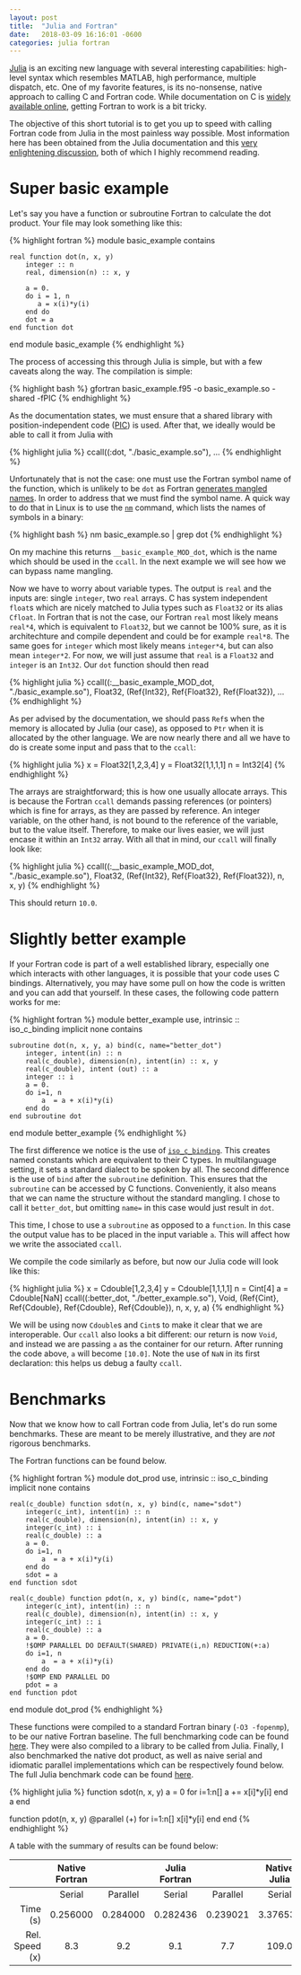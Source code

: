 ```yaml
---
layout: post
title:  "Julia and Fortran"
date:   2018-03-09 16:16:01 -0600
categories: julia fortran
---
```


[Julia](https:/julialang.org/) is an exciting new language with several interesting capabilities: high-level syntax which resembles MATLAB, high performance, multiple dispatch, etc. One of my favorite features, is its no-nonsense, native approach to calling C and Fortran code. While documentation on C is [widely available online](https://docs.julialang.org/en/stable/manual/calling-c-and-fortran-code/), getting Fortran to work is a bit tricky.

The objective of this short tutorial is to get you up to speed with calling Fortran code from Julia in the most painless way possible.
Most information here has been obtained from the Julia documentation and this [very enlightening discussion](https://groups.google.com/forum/#!topic/julia-users/Hujil3RqWQQ), both of which I highly recommend reading.

# Super basic example
Let's say you have a function or subroutine Fortran to calculate the dot product. Your file may look something like this:

{% highlight fortran %}
module basic_example
    contains

    real function dot(n, x, y)
        integer :: n
        real, dimension(n) :: x, y

        a = 0.
        do i = 1, n
           a = x(i)*y(i) 
        end do
        dot = a
    end function dot
end module basic_example
{% endhighlight %}

The process of accessing this through Julia is simple, but with a few caveats along the way. The compilation is simple:

{% highlight bash %}
gfortran basic_example.f95 -o basic_example.so -shared -fPIC
{% endhighlight %}

As the documentation states, we must ensure that a shared library with position-independent code ([PIC](https://en.wikipedia.org/wiki/Position-independent_code)) is used.  After that, we ideally would be able to call it from Julia with 

{% highlight julia %}
ccall((:dot, "./basic_example.so"), ...
{% endhighlight %}

Unfortunately that is not the case: one must use the Fortran symbol name of the function, which is unlikely to be `dot` as Fortran [generates mangled names](https://en.wikipedia.org/wiki/Name_mangling#Fortran). In order to address that we must find the symbol name. A quick way to do that in Linux is to use the [`nm`](https://en.wikipedia.org/wiki/Nm_\(Unix\)) command, which lists the names of symbols in a binary:

{% highlight bash %}
nm basic_example.so | grep dot
{% endhighlight %}

On my machine this returns `__basic_example_MOD_dot`, which is the name which should be used in the `ccall`. In the next example we will see how we can bypass name mangling.

Now we have to worry about variable types. The output is `real` and the inputs are: single `integer`, two `real` arrays. C has system independent `float`s which are nicely matched to Julia types such as `Float32` or its alias `Cfloat`. In Fortran that is not the case, our Fortran `real` most likely means `real*4`, which is equivalent to `Float32`, but we cannot be 100% sure, as it is architechture and compile dependent and could be for example `real*8`. The same goes for `integer` which most likely means `integer*4`, but can also mean `integer*2`. For now, we will just assume that `real` is a `Float32` and `integer` is an `Int32`. Our `dot` function should then read

{% highlight julia %}
ccall((:__basic_example_MOD_dot, "./basic_example.so"),
      Float32,
      (Ref{Int32}, Ref{Float32}, Ref{Float32}),
      ...
{% endhighlight %}

As per advised by the documentation, we should pass `Ref`s when the memory is allocated by Julia (our case), as opposed to `Ptr` when it is allocated by the other language. We are now nearly there and all we have to do is create some input and pass that to the `ccall`:

{% highlight julia %}
x = Float32[1,2,3,4]
y = Float32[1,1,1,1]
n = Int32[4]
{% endhighlight %}

The arrays are straightforward; this is how one usually allocate arrays. This is because the Fortran `ccall` demands passing references (or pointers) which is fine for arrays, as they are passed by reference. An integer variable, on the other hand, is not bound to the reference of the variable, but to the value itself. Therefore, to make our lives easier, we will just encase it within an `Int32` array. With all that in mind, our `ccall` will finally look like:

{% highlight julia %}
ccall((:__basic_example_MOD_dot, "./basic_example.so"),
      Float32,
      (Ref{Int32}, Ref{Float32}, Ref{Float32}),
      n, x, y)
{% endhighlight %}

This should return `10.0`.

# Slightly better example

If your Fortran code is part of a well established library, especially one which interacts with other languages, it is possible that your code uses C bindings. Alternatively, you may have some pull on how the code is written and you can add that yourself. In these cases, the following code pattern works for me:

{% highlight fortran %}
module better_example
    use, intrinsic :: iso_c_binding
    implicit none
    contains

    subroutine dot(n, x, y, a) bind(c, name="better_dot")
        integer, intent(in) :: n
        real(c_double), dimension(n), intent(in) :: x, y
        real(c_double), intent (out) :: a
        integer :: i
        a = 0.
        do i=1, n
            a  = a + x(i)*y(i)
        end do
    end subroutine dot
end module better_example
{% endhighlight %}

The first difference we notice is the use of [`iso_c_binding`](https://gcc.gnu.org/onlinedocs/gfortran/ISO_005fC_005fBINDING.html). This creates named constants which are equivalent to their C types. In  multilanguage setting, it sets a standard dialect to be spoken by all. The second difference is the use of `bind` after the `subroutine` definition. This ensures that the `subroutine` can be accessed by C functions. Conveniently, it also means that we can name the structure without the standard mangling. I chose to call it `better_dot`, but omitting `name=` in this case would just result in `dot`.

This time, I chose to use a `subroutine` as opposed to a `function`. In this case the output value has to be placed in the input variable `a`. This will affect how we write the associated `ccall`.

We compile the code similarly as before, but now our Julia code will look like this:

{% highlight julia %}
x = Cdouble[1,2,3,4]
y = Cdouble[1,1,1,1]
n = Cint[4]
a = Cdouble[NaN]
ccall((:better_dot, "./better_example.so"),
      Void,
      (Ref{Cint}, Ref{Cdouble}, Ref{Cdouble}, Ref{Cdouble}),
      n, x, y, a)
{% endhighlight %}

We will be using now `Cdouble`s and `Cint`s to make it clear that we are interoperable. Our `ccall` also looks a bit different: our return is now `Void`, and instead we are passing `a` as the container for our return. After running the code above, `a` will become `[10.0]`. Note the use of `NaN` in its first declaration: this helps us debug a faulty `ccall`.

# Benchmarks

Now that we know how to call Fortran code from Julia, let's do run some benchmarks. These are meant to be merely illustrative, and they are *not* rigorous benchmarks.

The Fortran functions can be found below.

{% highlight fortran %}
module dot_prod
    use, intrinsic :: iso_c_binding
    implicit none
    contains

    real(c_double) function sdot(n, x, y) bind(c, name="sdot")
        integer(c_int), intent(in) :: n
        real(c_double), dimension(n), intent(in) :: x, y
        integer(c_int) :: i
        real(c_double) :: a
        a = 0.
        do i=1, n
            a  = a + x(i)*y(i)
        end do
        sdot = a
    end function sdot

    real(c_double) function pdot(n, x, y) bind(c, name="pdot")
        integer(c_int), intent(in) :: n
        real(c_double), dimension(n), intent(in) :: x, y
        integer(c_int) :: i
        real(c_double) :: a
        a = 0.
        !$OMP PARALLEL DO DEFAULT(SHARED) PRIVATE(i,n) REDUCTION(+:a)
        do i=1, n
            a  = a + x(i)*y(i)
        end do
        !$OMP END PARALLEL DO
        pdot = a
    end function pdot
end module dot_prod
{% endhighlight %}
                    
These functions were compiled to a standard Fortran binary (`-O3 -fopenmp`), to be our native Fortran baseline. The full benchmarking code can be found [here](code). They were also compiled to a library to be called from Julia. Finally, I also benchmarked the native dot product, as well as naive serial and idiomatic parallel implementations which can be respectively found below. The full Julia benchmark code can be found [here](repo).

{% highlight julia %}
function sdot(n, x, y)
    a = 0
    for i=1:n[]
        a += x[i]*y[i]
    end
    a
end

function pdot(n, x, y)
    @parallel (+) for i=1:n[]
        x[i]*y[i]
    end
end
{% endhighlight %}

A table with the summary of results can be found below:


|                | Native Fortran |          | Julia Fortran |          | Native Julia |          |        |
|---------------:|:--------------:|:--------:|:-------------:|:--------:|:------------:|:--------:|:------:|
|                |     Serial     | Parallel |     Serial    | Parallel |    Serial    | Parallel | Native |
|        Time (s)|    0.256000    | 0.284000 |    0.282436   | 0.239021 |   3.376530   | 4.184777 |0.030952|
| Rel. Speed  (x)|       8.3      |   9.2    |      9.1      |    7.7   |    109.0     |   35.2   |  1.0   |


